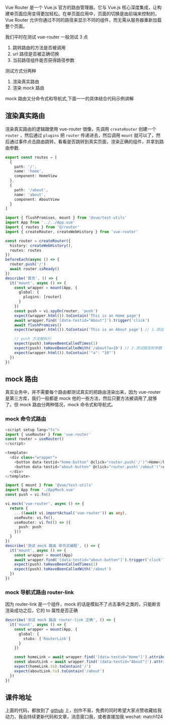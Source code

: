 Vue Router 是一个 Vue.js 官方的路由管理器。它与 Vue.js 核心深度集成，让构建单页面应用变得更加轻松。在单页面应用中，页面的切换是由前端来控制的，Vue Router 允许你通过不同的路径来显示不同的组件，而无需从服务器重新加载整个页面。

我们平时在测试 vue-router 一般测试 3 点

1.  跳转路由的方法是否被调用
2.  url 路径是否被正确切换
3.  当前路径组件能否获得路径参数

测试方式分两种

1.  渲染真实路由
2.  渲染 mock 路由

mock 路由又分命令式和导航式,下面一一的具体结合代码示例讲解

## 渲染真实路由

渲染真实路由的逻辑跟使用 vue-router 很像，先调用 `createRouter` 创建一个 `router` ，然后通过 `plugins` 把 `router` 传递进去，然后调用 `mount` 就可以了，然后通过事件点击路由跳转，看看是否跳转到真实页面，渲染正确的组件，并拿到路由参数.

```ts
export const routes = [
  {
    path: '/',
    name: 'home',
    component: HomeView
  },
  {
    path: '/about',
    name: 'about',
    component: AboutView
  }
]
```

```ts
import { flushPromises, mount } from '@vue/test-utils'
import App from '../../App.vue'
import { routes } from '@/router'
import { createRouter, createWebHistory } from 'vue-router'

const router = createRouter({
  history: createWebHistory(),
  routes: routes
})
beforeEach(async () => {
  router.push('/')
  await router.isReady()
})
describe('首页', () => {
  it('mount', async () => {
    const wrapper = mount(App, {
      global: {
        plugins: [router]
      }
    })
    const push = vi.spyOn(router, 'push')
    expect(wrapper.html()).toContain('This is an Home page')
    await wrapper.find('[data-testid="About"]').trigger('click')
    await flushPromises()
    expect(wrapper.html()).toContain('This is an About page') // 1.测试组件是否被渲染

    // push 方法被执行
    expect(push).toHaveBeenCalledTimes(1)
    expect(push).toHaveBeenCalledWith('/about?a=10') // 2.测试路径和参数
    expect(wrapper.html()).toContain('"a": "10"')
  })
})

```

## mock 路由

真实业务中，并不需要每个路由都测试真实的把路由渲染出来，因为 vue-router是第三方库，我们一般都是 mock 他的一些方法，然后只要方法被调用了,就够了。但 mock 路由分两种情况，mock 命令式和导航式。

### mock 命令式路由

```ts
<script setup lang="ts">
import { useRouter } from 'vue-router'
const router = useRouter()
</script>

<template>
  <div class="wrapper">
    <button data-testid="home-button" @click="router.push('/')">Home</button>
    <button data-testid="about-button" @click="router.push('/about')">About</button>
  </div>
</template>
```

```ts
import { mount } from '@vue/test-utils'
import App from './AppMock.vue'
const push = vi.fn()

vi.mock('vue-router', async () => {
  return {
    ...((await vi.importActual('vue-router')) as any),
    useRoute: vi.fn(),
    useRouter: vi.fn(() => ({
      push: push
    }))
  }
})
describe('测试 mock 路由 命令式编程', () => {
  it('mount', async () => {
    const wrapper = mount(App)
    await wrapper.find('[data-testid="about-button"]').trigger('click')
    expect(push).toHaveBeenCalledTimes(1)
    expect(push).toHaveBeenCalledWith('/about')
  })
})


```

### mock 导航式路由 router-link

因为 router-link 是一个组件，mock 的话是模拟不了点击事件之类的，只能断言渲染成功之后，它的 to 属性是否正确

```ts
describe('测试 mock 路由 router-link 正确', () => {
  it('mount', async () => {
    const wrapper = mount(App, {
      global: {
        stubs: ['RouterLink']
      }
    })

    const homeLink = await wrapper.find('[data-testid="Home"]').attributes()
    const aboutLink = await wrapper.find('[data-testid="About"]').attributes()
    expect(homeLink.to).toContain('/')
    expect(aboutLink.to).toContain('/about')
  })
})
```

## 课件地址

上面的代码，都放到了 [github](https://github.com/Faithree/vue-test-book) 上，创作不易，免费的同时希望大家点赞收藏给我动力，我会持续更新代码和文章，消息窗口我，或者直接加我 wechat: match124